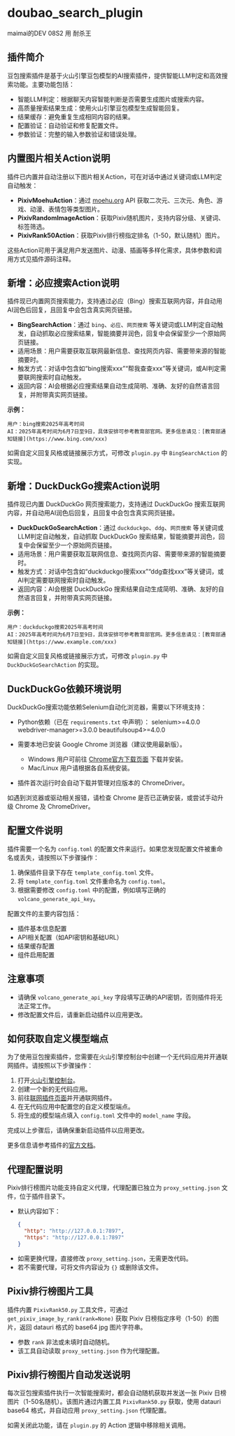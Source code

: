 # doubao_search_plugin
maimai的DEV 08S2 用 耐杀王 


## 插件简介
豆包搜索插件是基于火山引擎豆包模型的AI搜索插件，提供智能LLM判定和高效搜索功能。主要功能包括：
- 智能LLM判定：根据聊天内容智能判断是否需要生成图片或搜索内容。
- 高质量搜索结果生成：使用火山引擎豆包模型生成智能回复。
- 结果缓存：避免重复生成相同内容的结果。    
- 配置验证：自动验证和修复配置文件。
- 参数验证：完整的输入参数验证和错误处理。

## 内置图片相关Action说明
插件已内置并自动注册以下图片相关Action，可在对话中通过关键词或LLM判定自动触发：
- **PixivMoehuAction**：通过 [moehu.org](https://moehu.org) API 获取二次元、三次元、角色、游戏、动漫、表情包等类型图片。
- **PixivRandomImageAction**：获取Pixiv随机图片，支持内容分级、关键词、标签筛选。
- **PixivRank50Action**：获取Pixiv排行榜指定排名（1-50，默认随机）图片。

这些Action可用于满足用户发送图片、动漫、插画等多样化需求，具体参数和调用方式见插件源码注释。

## 新增：必应搜索Action说明

插件现已内置网页搜索能力，支持通过必应（Bing）搜索互联网内容，并自动用AI润色后回复，且回复中会包含真实网页链接。

- **BingSearchAction**：通过 `bing`、`必应`、`网页搜索` 等关键词或LLM判定自动触发，自动抓取必应搜索结果，智能摘要并润色，回复中会保留至少一个原始网页链接。
- 适用场景：用户需要获取互联网最新信息、查找网页内容、需要带来源的智能摘要时。
- 触发方式：对话中包含如“bing搜索xxx”“帮我查查xxx”等关键词，或AI判定需要联网搜索时自动触发。
- 返回内容：AI会根据必应搜索结果自动生成简明、准确、友好的自然语言回复，并附带真实网页链接。

**示例：**

```
用户：bing搜索2025年高考时间
AI：2025年高考时间为6月7日至9日，具体安排可参考教育部官网。更多信息请见：[教育部通知链接](https://www.bing.com/xxx)
```

如需自定义回复风格或链接展示方式，可修改 `plugin.py` 中 `BingSearchAction` 的实现。

## 新增：DuckDuckGo搜索Action说明

插件现已内置 DuckDuckGo 网页搜索能力，支持通过 DuckDuckGo 搜索互联网内容，并自动用AI润色后回复，且回复中会包含真实网页链接。

- **DuckDuckGoSearchAction**：通过 `duckduckgo`、`ddg`、`网页搜索` 等关键词或LLM判定自动触发，自动抓取 DuckDuckGo 搜索结果，智能摘要并润色，回复中会保留至少一个原始网页链接。
- 适用场景：用户需要获取互联网信息、查找网页内容、需要带来源的智能摘要时。
- 触发方式：对话中包含如“duckduckgo搜索xxx”“ddg查找xxx”等关键词，或AI判定需要联网搜索时自动触发。
- 返回内容：AI会根据 DuckDuckGo 搜索结果自动生成简明、准确、友好的自然语言回复，并附带真实网页链接。

**示例：**

```
用户：duckduckgo搜索2025年高考时间
AI：2025年高考时间为6月7日至9日，具体安排可参考教育部官网。更多信息请见：[教育部通知链接](https://www.example.com/xxx)
```

如需自定义回复风格或链接展示方式，可修改 `plugin.py` 中 `DuckDuckGoSearchAction` 的实现。

## DuckDuckGo依赖环境说明

DuckDuckGo搜索功能依赖Selenium自动化浏览器，需要以下环境支持：

- Python依赖（已在 `requirements.txt` 中声明）：
  selenium>=4.0.0
  webdriver-manager>=3.0.0
  beautifulsoup4>=4.0.0
- 需要本地已安装 Google Chrome 浏览器（建议使用最新版）。
  - Windows 用户可前往 [Chrome官方下载页面](https://www.google.cn/chrome/) 下载并安装。
  - Mac/Linux 用户请根据各自系统安装。

- 插件首次运行时会自动下载并管理对应版本的 ChromeDriver。

如遇到浏览器或驱动相关报错，请检查 Chrome 是否已正确安装，或尝试手动升级 Chrome 及 ChromeDriver。

## 配置文件说明
插件需要一个名为 `config.toml` 的配置文件来运行。如果您发现配置文件被重命名或丢失，请按照以下步骤操作：

1. 确保插件目录下存在 `template_config.toml` 文件。
2. 将 `template_config.toml` 文件重命名为 `config.toml`。
3. 根据需要修改 `config.toml` 中的配置，例如填写正确的 `volcano_generate_api_key`。

配置文件的主要内容包括：
- 插件基本信息配置
- API相关配置（如API密钥和基础URL）
- 结果缓存配置
- 组件启用配置

## 注意事项
- 请确保 `volcano_generate_api_key` 字段填写正确的API密钥，否则插件将无法正常工作。
- 修改配置文件后，请重新启动插件以应用更改。

## 如何获取自定义模型端点

为了使用豆包搜索插件，您需要在火山引擎控制台中创建一个无代码应用并开通联网插件。请按照以下步骤操作：

1. 打开[火山引擎控制台](https://console.volcengine.com/ark/region:ark+cn-beijing/assistant)。
2. 创建一个新的无代码应用。
3. 前往[联网插件页面](https://console.volcengine.com/ark/region:ark+cn-beijing/components?action=%7B%7D)并开通联网插件。
4. 在无代码应用中配置您的自定义模型端点。
5. 将生成的模型端点填入 `config.toml` 文件中的 `model_name` 字段。

完成以上步骤后，请确保重新启动插件以应用更改。

更多信息请参考插件的[官方文档](https://github.com/MaiM-with-u/MaiBot/tree/dev)。

## 代理配置说明

Pixiv排行榜图片功能支持自定义代理，代理配置已独立为 `proxy_setting.json` 文件，位于插件目录下。

- 默认内容如下：
  ```json
  {
    "http": "http://127.0.0.1:7897",
    "https": "http://127.0.0.1:7897"
  }
  ```
- 如需更换代理，直接修改 `proxy_setting.json`，无需更改代码。
- 若不需要代理，可将文件内容设为 `{}` 或删除该文件。

## Pixiv排行榜图片工具

插件内置 `PixivRank50.py` 工具文件，可通过 `get_pixiv_image_by_rank(rank=None)` 获取 Pixiv 日榜指定序号（1-50）的图片，返回 datauri 格式的 base64 jpg 图片字符串。
- 参数 `rank` 非法或未填时自动随机。
- 该工具自动读取 `proxy_setting.json` 作为代理配置。

## Pixiv排行榜图片自动发送说明

每次豆包搜索插件执行一次智能搜索时，都会自动随机获取并发送一张 Pixiv 日榜图片（1-50名随机）。该图片通过内置工具 `PixivRank50.py` 获取，使用 datauri base64 格式，并自动应用 `proxy_setting.json` 代理配置。

如需关闭此功能，请在 `plugin.py` 的 Action 逻辑中移除相关调用。
